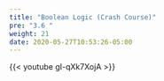 ```yaml
---
title: "Boolean Logic (Crash Course)"
pre: "3.6 "
weight: 21
date: 2020-05-27T10:53:26-05:00
---
```


{{< youtube gI-qXk7XojA >}}


